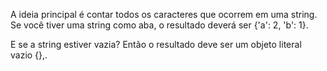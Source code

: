 A ideia principal é contar todos os caracteres que ocorrem em uma string. Se você tiver uma string como aba, o resultado deverá ser {'a': 2, 'b': 1}.

E se a string estiver vazia? Então o resultado deve ser um objeto literal vazio {},.
